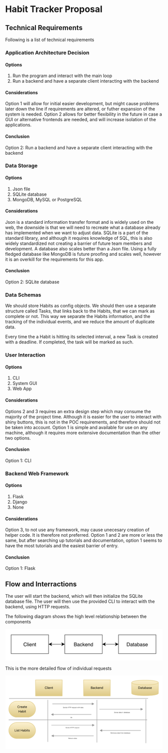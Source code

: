 # Habit Tracker Proposal

## Technical Requirements

Following is a list of technical requirements

### Application Architecture Decision

#### Options

1. Run the program and interact with the main loop
2. Run a backend and have a separate client interacting with the backend

#### Considerations

Option 1 will allow for initial easier development, but might cause problems later down the line if requirements are altered, or futher expansion of the system is needed. Option 2 allows for better flexibility in the future in case a GUI or alternative frontends are needed, and will increase isolation of the applications.

#### Conclusion

Option 2: Run a backend and have a separate client interacting with the backend

### Data Storage

#### Options

1. Json file
2. SQLite database
3. MongoDB, MySQL or PostgreSQL

#### Considerations

Json is a standard information transfer format and is widely used on the web, the downside is that we will need to recreate what a database already has implemented when we want to adjust data. SQLite is a part of the standard library, and although it requires knowledge of SQL, this is also widely standardized not creating a barrier of future team members and development. A database also scales better than a Json file. Using a fully fledged database like MongoDB is future proofing and scales well, however it is an overkill for the requirements for this app.

#### Conclusion

Option 2: SQLite database

### Data Schemas

We should store Habits as config objects. We should then use a separate structure called Tasks, that links back to the Habits, that we can mark as complete or not. This way we separate the Habits information, and the tracking of the individual events, and we reduce the amount of duplicate data.

Every time the a Habit is hitting its selected interval, a new Task is created with a deadline. If completed, the task will be marked as such.

### User Interaction

#### Options

1. CLI
2. System GUI
3. Web App

#### Considerations

Options 2 and 3 requires an extra design step which may consume the majority of the project time. Although it is easier for the user to interact with shiny buttons, this is not in the POC requirements, and therefore should not be taken into account. Option 1 is simple and available for use on any machine, although it requires more extensive documentation than the other two options.

#### Conclusion

Option 1: CLI

### Backend Web Framework

#### Options

1. Flask
2. Django
3. None

#### Considerations

Option 3, to not use any framework, may cause unecesary creation of helper code. It is therefore not preferred. Option 1 and 2 are more or less the same, but after searching up tutorials and documentation, option 1 seems to have the most tutorials and the easiest barrier of entry.

#### Conclusion

Option 1: Flask

## Flow and Interractions

The user will start the backend, which will then initialize the SQLite database file. The user will then use the provided CLI to interact with the backend, using HTTP requests.

The following diagram shows the high level relationship between the components

![](assets/flow_overview.png)

This is the more detailed flow of individual requests

![](assets/flow_detailed.png)
